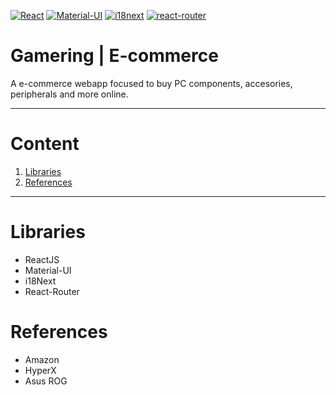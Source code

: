 [![React](https://img.shields.io/badge/1.18.1-61DAFB?style=for-the-badge&logo=react&label=React&labelColor=20232A)](https://reactjs.org/) [![Material-UI](https://img.shields.io/badge/5.7.0-0081CB?style=for-the-badge&logo=mui&label=Material-UI&labelColor=FFFFFF)](https://mui.com/) [![i18next](https://img.shields.io/badge/21.8.3-26A699?style=for-the-badge&logo=i18next&label=i18next&labelColor=FFFFFF)](https://www.i18next.com/) [![react-router](https://img.shields.io/badge/6.3.0-CE0C1B?style=for-the-badge&logo=react-router&label=react-router&labelColor=121212)](https://reactrouter.com/) 
						
						
# Gamering | E-commerce
A e-commerce webapp focused to buy PC components, accesories, peripherals and more online.
- - -
# Content
1. [Libraries](#libraries)
2. [References](#references)
- - -
# Libraries
- ReactJS
- Material-UI
- i18Next
- React-Router
# References
- Amazon
- HyperX
- Asus ROG